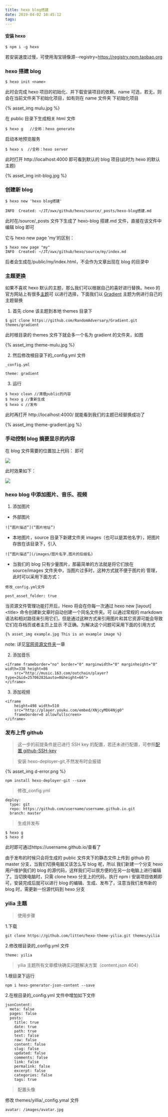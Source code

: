 ```yaml
---
title: hexo blog搭建
date: 2019-04-02 10:45:12
tags:
---
```


#### 安装 hexo

```
$ npm i -g hexo
```

若安装速度过慢，可使用淘宝镜像源--registry=https://registry.npm.taobao.org

### hexo 搭建 blog

```
$ hexo init <name>
```

此时会完成 hexo 项目的初始化、并下载安装项目的依赖。name 可选，若无，则会在当前文件夹下初始化项目，如有则在 name 文件夹
下初始化项目

<!--more-->

{% asset_img mulu.jpg %}

在 public 目录下生成相关 html 文件

```
$ hexo g   //全称：hexo generate
```

启动本地预览服务

```
$ hexo s  //全称：hexo server
```

此时打开 http://localhost:4000 即可看到默认的 blog 项目(此时为 hexo 的默认主题)

{% asset_img init-blog.jpg %}

### 创建新 blog

```
$ hexo new 'hexo blog搭建'

INFO  Created: ~/JT/xwx/github/hexo/source/_posts/hexo-blog搭建.md
```

此时在/source/\_posts 文件下生成了 hexo-blog 搭建.md 文件，直接在该文件中编辑 blog 即可

它与 hexo new page 'my'的区别：

```
$ hexo new page "my"
INFO  Created: ~/JT/xwx/github/hexo/source/my/index.md
```

后者会生成在/public/my/index.html，不会作为文章出现在 blog 的目录中

### 主题更换

如果不喜欢 hexo 默认的主题，那么我们可以根据自己的喜好进行替换。hexo 的官方网站上有很多[主题](https://hexo.io/themes/)可
以进行选择，下面我们以 [Gradient](https://github.com/RandomAdversary/Gradient) 主题为例进行自己的主题替换

1. 首先 clone 该主题到本地 themes 目录下

```
$ git clone https://github.com/RandomAdversary/Gradient.git themes/gradient
```

此时根目录的 themes 文件下就会多一个名为 gradient 的文件夹，如图

{% asset_img theme-mulu.jpg %}

2. 然后修改根目录下的\_config.yml 文件

```
_config.yml

theme: gradient
```

3. 运行

```
$ hexo clean //清理public的内容
$ hexo g //重新生成
$ hexo s //发布
```

此时再打开 http://localhost:4000/ 就能看到我们的主题已经替换成功了

{% asset_img theme-gradient.jpg %}

### 手动控制 blog 摘要显示的内容

在 blog 文件需要的位置加上代码： <!--more--> 即可

![](/images/more.png)

此时效果如下：

![](/images/more-result.png)

### hexo blog 中添加图片、音乐、视频

1. 添加图片

- 外部图片

```
![“图片描述”](“图片地址”)
```

- 本地图片，source 目录下新建文件夹 images（也可以是其他名字），把图片存放在该目录下，引入

```
![“图片描述”](/images/图片名字.图片的后缀名)
```

- 当我们的 blog 只有少量图片，那最简单的方法就是将它们放在 source/images 文件夹中，当图片过多时，这种方式就不便于图片的
  管理，此时可以采用下面方式：

```
修改_config.yml文件

post_asset_folder: true
```

当资源文件管理功能打开后，Hexo 将会在你每一次通过 hexo new [layout] <title\> 命令创建新文章时自动创建一个同名文件夹。可
以通过常规的 markdown 语法和相对路径来引用它们，但是通过这种方式来引用图片和其它资源可能会导致它们在存档页或者主页上显示
不正确。为解决这个问题可采用下面的引用方式

```
{% asset_img example.jpg This is an example image %}
```

note: 详见[官网资源文件夹](https://hexo.io/zh-cn/docs/asset-folders)一章

2. 添加音乐

```
<iframe frameborder="no" border="0" marginwidth="0" marginheight="0" width=330 height=86
	src="http://music.163.com/outchain/player?type=2&id=25706282&auto=0&height=66">
</iframe>
```

3. 添加视频

```
<iframe
	height=498 width=510
	src="http://player.youku.com/embed/XNjcyMDU4Njg0"
	frameborder=0 allowfullscreen>
</iframe>
```

### 发布上传 github

> 这一步的前提条件是已进行 SSH key 的配置，若还未进行配置，可参照[配置 github-SSH-key](../配置github-SSH-key)

> 安装 hexo-deployer-git,不然发布时会报错

{% asset_img d-error.png %}

```
npm install hexo-deployer-git --save
```

> 修改\_config.yml

```
deploy:
  type: git
  repo: https://github.com/username/username.github.io.git
  branch: master
```

> 生成并发布

```
$ hexo g
$ hexo d
```

此时即可通过https://username.github.io/查看了

由于发布的时候只会将生成的 public 文件夹下的静态文件上传到 github 的 master 分支，当我们切换电脑又该怎么写 blog 呢，所以
我们新建一个分支 hexo 用户维护我们的 blog 的源代码，这样我们可以很方便的在另一台电脑上进行编辑了。当切换电脑时，只需
clone hexo 分支上的代码，执行 npm i 安装项目依赖即可，安装完成后就可以进行 blog 的编辑、生成、发布了，注意当我们发布新的
blog 时，需更新一份源代码到 hexo 分支

### yilia 主题

> 使用步骤

1.下载

```
git clone https://github.com/litten/hexo-theme-yilia.git themes/yilia
```

2.修改根目录的\_config.yml 文件

```
theme: yilia
```

> yilia 主题所有文章模块确实问题解决方案（content.json 404）

1.根目录下运行

```
npm i hexo-generator-json-content --save
```

2.在根目录的\_config.yml 文件中增加如下文件

```
jsonContent:
  meta: false
  pages: false
  posts:
    title: true
    date: true
    path: true
    text: false
    raw: false
    content: false
    slug: false
    updated: false
    comments: false
    link: false
    permalink: false
    excerpt: false
    categories: false
    tags: true
```

> 配置头像

修改 themes/yillia/\_config.ymal 文件

```
avatar: /images/avatar.jpg
```
